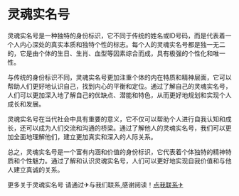 # 灵魂实名号

灵魂实名号是一种独特的身份标识，它不同于传统的姓名或ID号码，而是代表着一个人内心深处的真实本质和独特个性的标志。每个人的灵魂实名号都是独一无二的，它是由个体的生日、生肖、血型等因素综合而成，具有极强的个性化和唯一性。

与传统的身份标识不同，灵魂实名号更加注重个体的内在特质和精神层面，它可以帮助人们更好地认识自己，找到内心的平衡和定位。通过了解自己的灵魂实名号，人们可以更加深入地了解自己的优缺点、潜能和特色，从而更好地规划和实现个人成长和发展。

灵魂实名号在当代社会中具有重要的意义，它不仅可以帮助个人进行自我认知和成长，还可以成为人们交流和沟通的桥梁。通过了解他人的灵魂实名号，我们可以更加全面地理解他们，建立更加真实和深入的人际关系。

总之，灵魂实名号是一个富有内涵和价值的身份标识，它代表着个体独特的精神特质和个性魅力。通过了解和认识灵魂实名号，人们可以更好地实现自我价值和与他人建立真诚的关系。

更多关于灵魂实名号 请通过✈与我们联系,感谢阅读！[点我联系✈](https://en.G208.com)